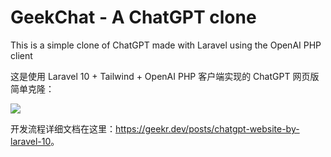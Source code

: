 # GeekChat - A ChatGPT clone

This is a simple clone of ChatGPT made with Laravel using the OpenAI PHP client

这是使用 Laravel 10 + Tailwind + OpenAI PHP 客户端实现的 ChatGPT 网页版简单克隆：

![](https://image.gstatics.cn/2023/03/05/image-20230305225252997.png)

开发流程详细文档在这里：<https://geekr.dev/posts/chatgpt-website-by-laravel-10>。

